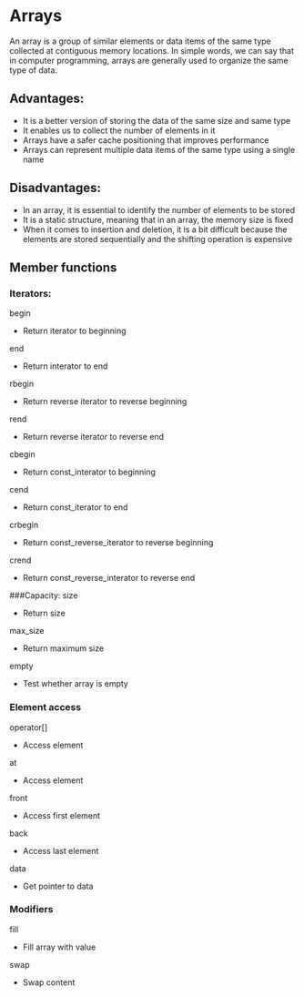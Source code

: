 
# Arrays

An array is a group of similar elements or data items of the same type collected at contiguous memory locations. In simple words, we can say that in computer programming, arrays are generally used to organize the same type of data.


## Advantages:
- It is a better version of storing the data of the same size and same type
- It enables us to collect the number of elements in it
- Arrays have a safer cache positioning that improves performance
- Arrays can represent multiple data items of the same type using a single name

## Disadvantages:
- In an array, it is essential to identify the number of elements to be stored
- It is a static structure, meaning that in an array, the memory size is fixed
- When it comes to insertion and deletion, it is a bit difficult because the elements are stored sequentially and the shifting operation is expensive

## Member functions
### Iterators:
begin
- Return iterator to beginning

end
- Return interator to end

rbegin
- Return reverse iterator to reverse beginning

rend
- Return reverse iterator to reverse end

cbegin
- Return const_interator to beginning

cend
- Return const_iterator to end

crbegin
- Return const_reverse_iterator to reverse beginning

crend
- Return const_reverse_interator to reverse end

###Capacity:
size
- Return size

max_size
- Return maximum size

empty
- Test whether array is empty

### Element access
operator[]
- Access element

at
- Access element

front
- Access first element

back
- Access last element

data
- Get pointer to data

### Modifiers
fill 
- Fill array with value

swap
- Swap content

